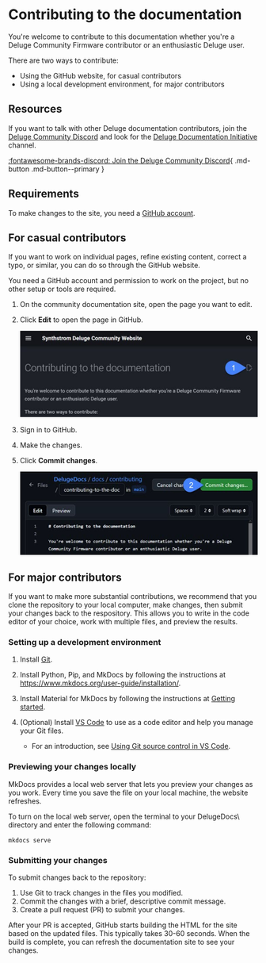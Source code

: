 # Contributing to the documentation

You're welcome to contribute to this documentation whether you're a Deluge Community Firmware contributor or an enthusiastic Deluge user.

There are two ways to contribute:

* Using the GitHub website, for casual contributors
* Using a local development environment, for major contributors

## Resources

If you want to talk with other Deluge documentation contributors, join the [Deluge Community Discord](https://discord.gg/SK8efrna) and look for the [Deluge Documentation Initiative](https://discord.com/channels/608916579421257728/1292168517432381480) channel.

[:fontawesome-brands-discord: Join the Deluge Community Discord](https://discord.gg/SK8efrn){ .md-button .md-button--primary }

## Requirements

To make changes to the site, you need a [GitHub account](https://github.com/signup).

## For casual contributors

If you want to work on individual pages, refine existing content, correct a typo, or similar, you can do so through the GitHub website.

You need a GitHub account and permission to work on the project, but no other setup or tools are required.

1. On the community documentation site, open the page you want to edit.
1. Click **Edit** to open the page in GitHub.

    ![An image of the Edit button at the top of a documentation page](../images/docs-edit-button.jpg "Documentation Edit button")

1. Sign in to GitHub.
1. Make the changes.
1. Click **Commit changes**.

    ![An image of the Edit button at the top of a GitHub page](../images/github-commit-button.jpg "GitHub Commit button")

## For major contributors

If you want to make more substantial contributions, we recommend that you clone the repository to your local computer, make changes, then submit your changes back to the respository. This allows you to write in the code editor of your choice, work with multiple files, and preview the results.

### Setting up a development environment

1. Install [Git](https://git-scm.com/downloads).

1. Install Python, Pip, and MkDocs by following the instructions at https://www.mkdocs.org/user-guide/installation/.

1. Install Material for MkDocs by following the instructions at [Getting started](https://squidfunk.github.io/mkdocs-material/getting-started/).

1. (Optional) Install [VS Code](https://code.visualstudio.com/download) to use as a code editor and help you manage your Git files.

    * For an introduction, see [Using Git source control in VS Code](https://code.visualstudio.com/docs/sourcecontrol/overview).


### Previewing your changes locally

MkDocs provides a local web server that lets you preview your changes as you work. Every time you save the file on your local machine, the website refreshes.

To turn on the local web server, open the terminal to your DelugeDocs\ directory and enter the following command:
```
mkdocs serve
```

### Submitting your changes

To submit changes back to the repository:

1. Use Git to track changes in the files you modified.
1. Commit the changes with a brief, descriptive commit message.
1. Create a pull request (PR) to submit your changes.

After your PR is accepted, GitHub starts building the HTML for the site based on the updated files. This typically takes 30-60 seconds. When the build is complete, you can refresh the documentation site to see your changes.
